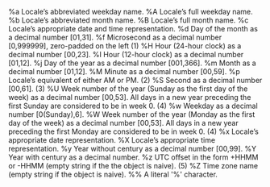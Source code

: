 %a  Locale’s abbreviated weekday name.
%A  Locale’s full weekday name.
%b  Locale’s abbreviated month name.
%B  Locale’s full month name.
%c  Locale’s appropriate date and time representation.
%d  Day of the month as a decimal number [01,31].
%f  Microsecond as a decimal number [0,999999], zero-padded on the left (1)
%H  Hour (24-hour clock) as a decimal number [00,23].
%I  Hour (12-hour clock) as a decimal number [01,12].
%j  Day of the year as a decimal number [001,366].
%m  Month as a decimal number [01,12].
%M  Minute as a decimal number [00,59].
%p  Locale’s equivalent of either AM or PM. (2)
%S  Second as a decimal number [00,61]. (3)
%U  Week number of the year (Sunday as the first day of the week) as a decimal number [00,53]. All days in a new year preceding the first Sunday are considered to be in week 0.    (4)
%w  Weekday as a decimal number [0(Sunday),6].
%W  Week number of the year (Monday as the first day of the week) as a decimal number [00,53]. All days in a new year preceding the first Monday are considered to be in week 0.    (4)
%x  Locale’s appropriate date representation.
%X  Locale’s appropriate time representation.
%y  Year without century as a decimal number [00,99].
%Y  Year with century as a decimal number.
%z  UTC offset in the form +HHMM or -HHMM (empty string if the the object is naive).    (5)
%Z  Time zone name (empty string if the object is naive).
%%  A literal '%' character.

